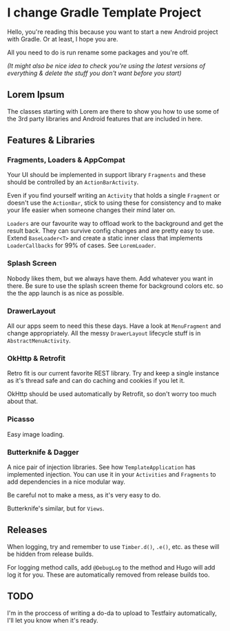 I change
Gradle Template Project
=======================

Hello, you're reading this because you want to start a new Android project
with Gradle. Or at least, I hope you are.

All you need to do is run rename some packages and you're off.

_(It might also be nice idea to check you're using the latest versions of
everything & delete the stuff you don't want before you start)_


Lorem Ipsum
-----------

The classes starting with Lorem are there to show you how to use some of the
3rd party libraries and Android features that are included in here.


Features & Libraries
--------------------

### Fragments, Loaders & AppCompat

Your UI should be implemented in support library `Fragments` and these should
be controlled by an `ActionBarActivity`.

Even if you find yourself writing an `Activity` that holds a single `Fragment`
or doesn't use the `ActionBar`, stick to using these for consistency and to
make your life easier when someone changes their mind later on.

`Loaders` are our favourite way to offload work to the background and get the
result back. They can survive config changes and are pretty easy to use. Extend
`BaseLoader<T>` and create a static inner class that implements `LoaderCallbacks`
for 99% of cases. See `LoremLoader`.

### Splash Screen

Nobody likes them, but we always have them. Add whatever you want in there. Be
sure to use the splash screen theme for background colors etc. so the the app
launch is as nice as possible.

### DrawerLayout

All our apps seem to need this these days. Have a look at `MenuFragment` and
change appropriately. All the messy `DrawerLayout` lifecycle stuff is in
`AbstractMenuActivity`.

### OkHttp & Retrofit

Retro fit is our current favorite REST library. Try and keep a single instance
as it's thread safe and can do caching and cookies if you let it.

OkHttp should be used automatically by Retrofit, so don't worry too much about that.

### Picasso

Easy image loading.

### Butterknife & Dagger

A nice pair of injection libraries. See how `TemplateApplication` has implemented
injection. You can use it in your `Activities` and `Fragments` to add dependencies
in a nice modular way.

Be careful not to make a mess, as it's very easy to do.

Butterknife's similar, but for `Views`.


Releases
--------

When logging, try and remember to use `Timber.d()`, `.e()`, etc. as these will be hidden
from release builds.

For logging method calls, add `@DebugLog` to the method and Hugo will add log it for you.
These are automatically removed from release builds too.


TODO
----

I'm in the proccess of writing a do-da to upload to Testfairy automatically, I'll let you
know when it's ready.
